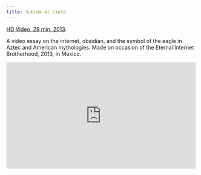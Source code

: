 ```yaml
---
title: Subida al cielo
---    
```


<a href="https://vimeo.com/67913533">HD Video, 29 min, 2013</a>.

A video essay on the internet, obsidian, and the symbol of the eagle in Aztec and American mythologies. Made on occasion of the Eternal Internet Brotherhood, 2013, in Mexico.

<div class="js-video vimeo widescreen"><iframe src="https://player.vimeo.com/video/67913533?title=0&byline=0&portrait=0" width="500" height="281" frameborder="0" webkitallowfullscreen mozallowfullscreen allowfullscreen></iframe></div>

<!-- <img src="{{assets}}/images/vincent_no_color_DSC5562.jpg" alt="" /> -->

<img src="{{assets}}/images/ascent-to-the-sky-stone-eagle.jpg" alt="" />

<img src="{{assets}}/images/ascent-to-the-sky-james-2.jpg" alt="" />

<img src="{{assets}}/images/ascent-to-the-sky-nfl.jpg" alt="" />
